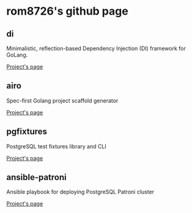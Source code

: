 # rom8726's github page

## di

Minimalistic, reflection-based Dependency Injection (DI) framework for GoLang.

[Project's page](https://rom8726.github.io/di.html)

## airo

Spec-first Golang project scaffold generator

[Project's page](https://rom8726.github.io/airo.html)

## pgfixtures

PostgreSQL test fixtures library and CLI

[Project's page](https://rom8726.github.io/pgfixtures.html)

## ansible-patroni

Ansible playbook for deploying PostgreSQL Patroni cluster

[Project's page](https://rom8726.github.io/ansible-patroni.html)
